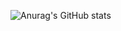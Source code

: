 

![Anurag's GitHub stats](https://github-readme-stats.vercel.app/api?username=totoback&show_icons=true&theme=buefy)
